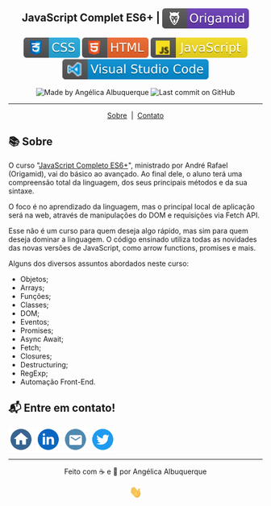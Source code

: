 <h2 align="center">
  JavaScript Complet ES6+ | <img alt="badge rocketseat" align="center" src="https://raw.githubusercontent.com/angelicaalbuquerque/badges-and-icons/f96545c39b9ff34534ee166d78e4bcef00de3928/badges/origamid-white.svg">
</h2>

<p align="center">
<img alt="badge css" src="https://raw.githubusercontent.com/angelicaalbuquerque/badges-and-icons/f96545c39b9ff34534ee166d78e4bcef00de3928/badges/css.svg">
<img alt="badge html" src="https://raw.githubusercontent.com/angelicaalbuquerque/badges-and-icons/f96545c39b9ff34534ee166d78e4bcef00de3928/badges/html.svg">
<img alt="badge javascript" src="https://raw.githubusercontent.com/angelicaalbuquerque/badges-and-icons/main/badges/javascript.svg">
<img alt="badge vscode" src="https://raw.githubusercontent.com/angelicaalbuquerque/badges-and-icons/f96545c39b9ff34534ee166d78e4bcef00de3928/badges/visual-studio-code.svg">
</p>

<p align="center">
<img alt="Made by Angélica Albuquerque" src="https://img.shields.io/badge/made%20by-Angélica Albuquerque-%20?color=fdc500">
<img alt="Last commit on GitHub" src="https://img.shields.io/github/last-commit/angelicaalbuquerque/javascript-completo-es6_origamid?color=fdc500">
</p>

---

<p align="center">
  <a href="#-Sobre">Sobre</a>&nbsp;&nbsp;|&nbsp;
  <!-- <a>
    <a href="#-Acessar-os-projetos">Acessar os projetos</a>&nbsp;&nbsp;|&nbsp;
  <a> -->
  <a href="#-Entre-em-contato">Contato</a>
</p>

## 📚 Sobre

O curso "[JavaScript Completo ES6+](https://www.origamid.com/curso/javascript-completo-es6)", ministrado por André Rafael (Origamid), vai do básico ao avançado. Ao final dele, o aluno terá uma compreensão total da linguagem, dos seus principais métodos e da sua sintaxe.

O foco é no aprendizado da linguagem, mas o principal local de aplicação será na web, através de manipulações do DOM e requisições via Fetch API.

Esse não é um curso para quem deseja algo rápido, mas sim para quem deseja dominar a linguagem. O código ensinado utiliza todas as novidades das novas versões de JavaScript, como arrow functions, promises e mais.

Alguns dos diversos assuntos abordados neste curso:

- Objetos;
- Arrays;
- Funções;
- Classes;
- DOM;
- Eventos;
- Promises;
- Async Await;
- Fetch;
- Closures;
- Destructuring;
- RegExp;
- Automação Front-End.

<!-- ## 💻 Acessar os projetos

_Os estudos serão compartilhados em breve._ -->

## 📬 Entre em contato!

<p align="left">
    <a href="https://www.frontangie.dev/" target="blank" style="text-decoration: none; color: unset;">
    <img align="center" src="https://raw.githubusercontent.com/angelicaalbuquerque/badges-and-icons/main/icons/circle/portfolio.svg" alt="frontangie.dev" height="50" width="50" />
  </a>
  <a href="https://linkedin.com/in/angelica-albuquerque/" target="blank" style="text-decoration: none; color: unset;">
    <img align="center" src="https://raw.githubusercontent.com/angelicaalbuquerque/badges-and-icons/main/icons/circle/linkedin.svg" alt="Linkedin" height="50" width="50" />
  </a>
  <a href="mailto:hi@frontangie.dev" target="blank" style="text-decoration: none;">
    <img align="center" src="https://raw.githubusercontent.com/angelicaalbuquerque/badges-and-icons/main/icons/circle/email.svg" alt="Email" height="50" width="50" />
  </a>
  <a href="https://twitter.com/frontangie" target="blank" style="text-decoration: none;">
    <img align="center" src="https://raw.githubusercontent.com/angelicaalbuquerque/badges-and-icons/main/icons/circle/twitter.svg" alt="Twitter" height="50" width="50" />
    </a>
</p>

---

<p align="center">
Feito com ☕ e 🖤 por Angélica Albuquerque
</p>

<p align="center">
<img src="https://raw.githubusercontent.com/angelicaalbuquerque/badges-and-icons/main/gif/hi.gif" width="25px"> 
</p>

